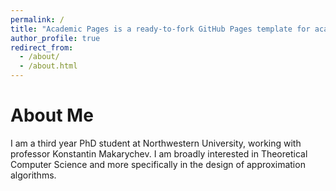 ```yaml
---
permalink: /
title: "Academic Pages is a ready-to-fork GitHub Pages template for academic personal websites"
author_profile: true
redirect_from: 
  - /about/
  - /about.html
---
```


About Me
======
I am a third year PhD student at Northwestern University, working with professor Konstantin Makarychev. I am broadly interested in Theoretical Computer Science and more specifically in the design of approximation algorithms.
